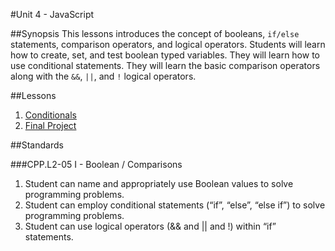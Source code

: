 #Unit 4 - JavaScript

##Synopsis
This lessons introduces the concept of booleans, `if/else` statements, comparison operators, and logical operators. Students will learn how to create, set, and test boolean typed variables. They will learn how to use conditional statements. They will learn the basic comparison operators along with the `&&`, `||`, and `!` logical operators.

##Lessons

1. [Conditionals](lessons/1-conditional)
3. [Final Project](lessons/2-finalproject)

##Standards

###CPP.L2-05 I - Boolean / Comparisons
1. Student	can	name	and	appropriately	use	Boolean	values	to	solve	programming	problems.	
2. Student	can	employ	conditional	statements	(“if”,	“else”,	“else	if”)	to	solve	programming	problems.	
3. Student	can	use	logical	operators	(&&	and	||	and	!)	within	“if”	statements.
